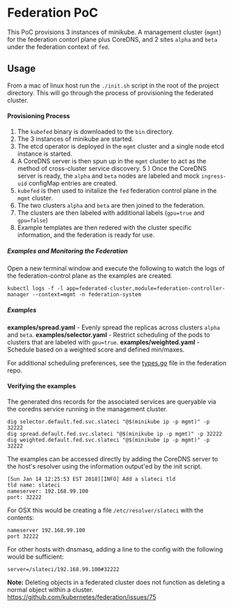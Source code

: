 # Federation PoC

This PoC provisions 3 instances of minikube. A management cluster (`mgmt`) for the federation contorl plane plus CoreDNS, and 2 sites `alpha` and `beta` under the federation context of `fed`.


## Usage
From a mac of linux host run the `./init.sh` script in the root of the project directory. This will go through the process of provisioning the federated cluster.

#### Provisioning Process

1) The `kubefed` binary is downloaded to the `bin` directory.
2) The 3 instances of minikube are started.
3) The etcd operator is deployed in the `mgmt` cluster and a single node etcd instance is started.
4) A CoreDNS server is then spun up in the `mgmt` cluster to act as the method of cross-cluster service discovery.
5 ) Once the CoreDNS server is ready, the `alpha` and `beta` nodes are labeled and mock `ingress-uid` configMap entries are created.
6) `kubefed` is then used to initalize the `fed` federation control plane in the `mgmt` cluster.
7) The two clusters `alpha` and `beta` are then  joined to the federation.
8) The clusters are then labeled with additional labels (`gpu=true` and `gpu=false`)
9) Example templates are then redered with the cluster specific information, and the federation is ready for use.

##### Examples and Monitoring the Federation

Open a new terminal window and execute the following to watch the logs of the federation-control plane as the examples are created.
```
kubectl logs -f -l app=federated-cluster,module=federation-controller-manager --context=mgmt -n federation-system
```

##### Examples
**examples/spread.yaml** - Evenly spread the replicas across clusters `alpha` and `beta`.
**examples/selector.yaml** - Restrict scheduling of the pods to clusters that are labeled with `gpu=true`.
**examples/weighted.yaml** - Schedule based on a weighted score and defined min/maxes.

For additional scheduling preferences, see the [types.go](https://github.com/kubernetes/federation/blob/master/apis/federation/types.go) file in the federation repo.


#### Verifying the examples
The generated dns records for the associated services are queryable via the coredns service running in the management cluster.

```
dig selector.default.fed.svc.slateci "@$(minikube ip -p mgmt)" -p 32222
dig spread.default.fed.svc.slateci "@$(minikube ip -p mgmt)" -p 32222
dig weighted.default.fed.svc.slateci "@$(minikube ip -p mgmt)" -p 32222
```

The examples can be accessed directly by adding the CoreDNS server to the host's resolver using the information output'ed by the init script.
```
[Sun Jan 14 12:25:53 EST 2018][INFO] Add a slateci tld
tld name: slateci
nameserver: 192.168.99.100
port: 32222
```

For OSX this would be creating a file `/etc/resolver/slateci` with the contents:
```
nameserver 192.168.99.100
port 32222
```

For other hosts with dnsmasq, adding a line to the config with the following would be sufficient:
```
server=/slateci/192.168.99.100#32222
```


**Note:** Deleting objects in a federated cluster does not function as deleting a normal object within a cluster.
https://github.com/kubernetes/federation/issues/75
